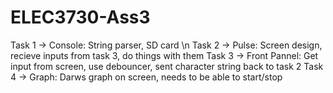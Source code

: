 # ELEC3730-Ass3
Task 1 -> Console: String parser, SD card \n
Task 2 -> Pulse: Screen design, recieve inputs from task 3, do things with them
Task 3 -> Front Pannel: Get input from screen, use debouncer, sent character string back to task 2
Task 4 -> Graph: Darws graph on screen, needs to be able to start/stop

